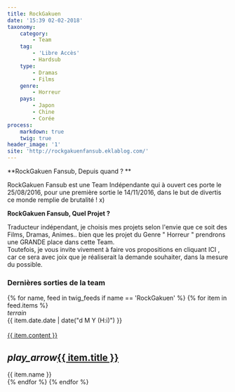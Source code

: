 ```yaml
---
title: RockGakuen
date: '15:39 02-02-2018'
taxonomy:
    category:
        - Team
    tag:
        - 'Libre Accès'
        - Hardsub
    type:
        - Dramas
        - Films
    genre:
        - Horreur
    pays:
        - Japon
        - Chine
        - Corée
process:
    markdown: true
    twig: true
header_image: '1'
site: 'http://rockgakuenfansub.eklablog.com/'
---
```


**RockGakuen Fansub, Depuis quand ? **

RockGakuen Fansub est une Team Indépendante qui à ouvert ces porte le 25/08/2016, pour une première sortie le 14/11/2016,  dans le but de divertis ce monde remplie de brutalité ! x) 

 

**RockGakuen Fansub, Quel Projet ?**

Traducteur indépendant, je choisis mes projets selon l'envie que ce soit des Films, Dramas, Animes.. bien que les projet du Genre " Horreur " prendrons une GRANDE place dans cette Team.  
Toutefois, je vous invite vivement à faire vos propositions en cliquant ICI , car ce sera avec joix que je réaliserait la demande souhaiter, dans la mesure du possible. 

<div class="gap"></div>
<h3>Dernières sorties de la team</h3>



<div class="row">
{% for name, feed in twig_feeds if name == 'RockGakuen' %}
{% for item in feed.items %}
<div class="col s12 m6 l4 xl3">
<div class="card">
<span class="top-icon"><i class="material-icons">terrain</i></span>
<div class="rssincl-itemdate">{{ item.date.date | date("d M Y (H:i)") }}</div><br>
<a href="{{ item.url }}" target="_blank"><div class="item-image">{{ item.content }}</div></a>
 <h2 class="truncate"><i class="tiny material-icons">play_arrow</i><a href="{{ item.url }}" target="_blank">{{ item.title }}</a></h2>
<div class="rssincl-itemfeedtitle">{{ item.name }}</div>
</div>
</div>
{% endfor %}
{% endfor %}
</div>